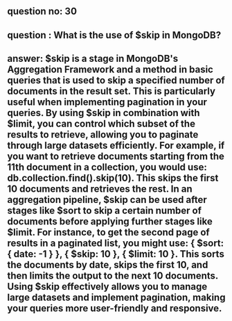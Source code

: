 
## question no: 30

## question : What is the use of $skip in MongoDB?

## answer: $skip is a stage in MongoDB's Aggregation Framework and a method in basic queries that is used to skip a specified number of documents in the result set. This is particularly useful when implementing pagination in your queries. By using $skip in combination with $limit, you can control which subset of the results to retrieve, allowing you to paginate through large datasets efficiently. For example, if you want to retrieve documents starting from the 11th document in a collection, you would use: db.collection.find().skip(10). This skips the first 10 documents and retrieves the rest. In an aggregation pipeline, $skip can be used after stages like $sort to skip a certain number of documents before applying further stages like $limit. For instance, to get the second page of results in a paginated list, you might use: { $sort: { date: -1 } }, { $skip: 10 }, { $limit: 10 }. This sorts the documents by date, skips the first 10, and then limits the output to the next 10 documents. Using $skip effectively allows you to manage large datasets and implement pagination, making your queries more user-friendly and responsive.
      